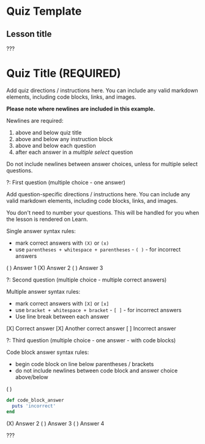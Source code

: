 # Quiz Template

## Lesson title

???

# Quiz Title (REQUIRED)

Add quiz directions / instructions here. You can include any valid markdown elements, including code blocks, links, and images.

**Please note where newlines are included in this example.**

Newlines are required:
  1. above and below quiz title
  2. above and below any instruction block
  3. above and below each question
  4. after each answer in a *multiple select* question

Do not include newlines between answer choices, unless for multiple select questions.

?: First question (multiple choice - one answer)

Add question-specific directions / instructions here. You can include any valid markdown elements, including code blocks, links, and images.

You don't need to number your questions. This will be handled for you when the lesson is rendered on Learn.

Single answer syntax rules:
  - mark correct answers with `(X)` or `(x)`
  - use `parentheses + whitespace + parentheses` - `( )` - for incorrect answers

( ) Answer 1
(X) Answer 2
( ) Answer 3

?: Second question (multiple choice - multiple correct answers)

Multiple answer syntax rules:
  - mark correct answers with `[X]` or `[x]`
  - use `bracket + whitespace + bracket` - `[ ]` - for incorrect answers
  - Use line break between each answer

[X] Correct answer
[X] Another correct answer
[ ] Incorrect answer

?: Third question (multiple choice - one answer - with code blocks)

Code block answer syntax rules:
  - begin code block on line below parentheses / brackets
  - do not include newlines between code block and answer choice above/below

( )
```ruby
def code_block_answer
  puts 'incorrect'
end
```
(X) Answer 2
( ) Answer 3
( ) Answer 4

???
